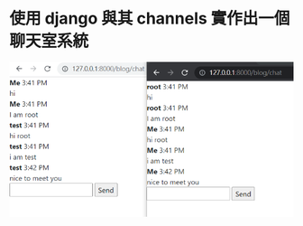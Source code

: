 # 使用 django 與其 channels 實作出一個聊天室系統

![image](https://github.com/funpi89/django_chat/blob/master/images/chat_page.PNG)
